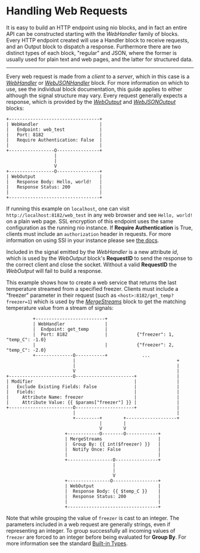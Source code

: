 # Handling Web Requests
It is easy to build an HTTP endpoint using nio blocks, and in fact an entire API can be constructed starting with the _WebHandler_ family of blocks. Every HTTP endpoint created will use a Handler block to receive requests, and an Output block to dispatch a response. Furthermore there are two distinct types of each block, "regular" and JSON, where the former is usually used for plain text and web pages, and the latter for structured data.

---

Every web request is made from a *client* to a *server*, which in this case is a [_WebHandler_](https://blocks.n.io/WebHandler) or [_WebJSONHandler_](https://blocks.n.io/WebJSONHandler) block. For more information on which to use, see the individual block documentation, this guide applies to either although the signal structure may vary. Every request generally expects a response, which is provided by the [_WebOutput_](https://blocks.n.io/Weboutput) and [_WebJSONOutput_](https://blocks.n.io/WebJSONOutput) blocks:
```
+----------------------------------+
| WebHandler                       |
|   Endpoint: web_test             |
|   Port: 8182                     |
|   Require Authentication: False  |
|                                  |
+-----------------O----------------+
                  |
                  |
                  V
+-----------------O----------------+
| WebOutput                        |
|   Response Body: Hello, world!   |
|   Response Status: 200           |
|                                  |
+----------------------------------+
```
If running this example on `localhost`, one can visit `http://localhost:8182/web_test` in any web browser and see `Hello, world!` on a plain web page. SSL encryption of this endpoint uses the same configuration as the running nio instance. If **Require Authentication** is True, clients must include an `authorization` header in requests. For more information on using SSl in your instance please see [the docs](https://docs.n.io/running-nio/ssl.html).

Included in the signal emitted by the _WebHandler_ is a new attribute *id*, which is used by the _WebOutput_ block's **RequestID** to send the response to the correct client and close the socket. Without a valid **RequestID** the _WebOutput_ will fail to build a response.

This example shows how to create a web service that returns the last temperature streamed from a specified freezer. Clients must include a "freezer" parameter in their request (such as `<host>:8182/get_temp?freezer=1`) which is used by the [_MergeStreams_](https://blocks.n.io/MergeStreams) block to get the matching temperature value from a stream of signals:
```
          +--------------------------+
          | WebHandler               |
          |  Endpoint: get_temp      |
          |  Port: 8182              |           {"freezer": 1, "temp_C": -1.0}
          |                          |           {"freezer": 2, "temp_C": -2.0}
          +--------------O-----------+             ...
                         |                                      +
                         |                                      |
                         V                                      |
+------------------------O----------------------+               |
| Modifier                                      |               |
|   Exclude Existing Fields: False              |               |
|   Fields:                                     |               |
|     Attribute Name: freezer                   |               |
|     Attribute Value: {{ $params["freezer"] }} |               |
+------------------------O----------------------+               |
                         |                                      |
                         +---------+        +-------------------+
                                   |        |
                                   V        V
                      +------------O--------O------------+
                      | MergeStreams                     |
                      |  Group By: {{ int($freezer) }}   |
                      |  Notify Once: False              |
                      |                                  |
                      +-----------------O----------------+
                                        |
                                        |
                                        V
                      +----------------O-----------------+
                      | WebOutput                        |
                      |  Response Body: {{ $temp_C }}    |
                      |  Response Status: 200            |
                      |                                  |
                      +----------------------------------+
```
Note that while grouping the value of `freezer` is cast to an integer. The parameters included in a web request are generally strings, even if representing an integer. To group successfully all incoming values of `freezer` are forced to an integer before being evaluated for **Group By**. For more information see the standard [Built-in Types](https://docs.python.org/3/library/stdtypes.html).
